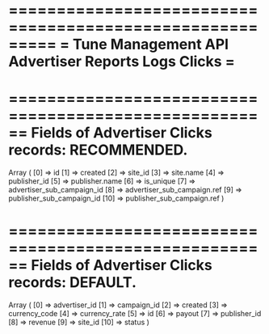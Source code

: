 =========================================================
= Tune Management API Advertiser Reports Logs Clicks    =
=========================================================
======================================================
 Fields of Advertiser Clicks records: RECOMMENDED.    
======================================================
Array
(
    [0] => id
    [1] => created
    [2] => site_id
    [3] => site.name
    [4] => publisher_id
    [5] => publisher.name
    [6] => is_unique
    [7] => advertiser_sub_campaign_id
    [8] => advertiser_sub_campaign.ref
    [9] => publisher_sub_campaign_id
    [10] => publisher_sub_campaign.ref
)

======================================================
 Fields of Advertiser Clicks records: DEFAULT.        
======================================================
Array
(
    [0] => advertiser_id
    [1] => campaign_id
    [2] => created
    [3] => currency_code
    [4] => currency_rate
    [5] => id
    [6] => payout
    [7] => publisher_id
    [8] => revenue
    [9] => site_id
    [10] => status
)

